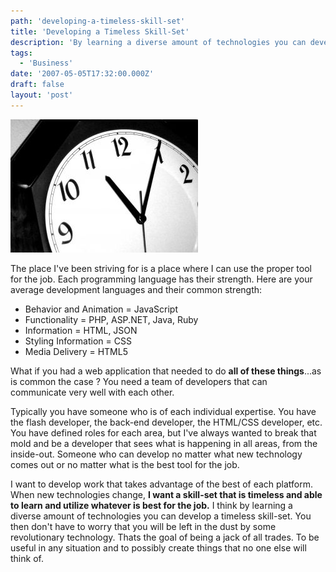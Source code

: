 ```yaml
---
path: 'developing-a-timeless-skill-set'
title: 'Developing a Timeless Skill-Set'
description: 'By learning a diverse amount of technologies you can develop a timeless skill-set.'
tags:
  - 'Business'
date: '2007-05-05T17:32:00.000Z'
draft: false
layout: 'post'
---
```


![](./timeless.jpg)

The place I've been striving for is a place where I can use the proper tool for the job. Each programming language has their strength. Here are your average development languages and their common strength:

- Behavior and Animation = JavaScript
- Functionality = PHP, ASP.NET, Java, Ruby
- Information = HTML, JSON
- Styling Information = CSS
- Media Delivery = HTML5

What if you had a web application that needed to do **all of these things**...as is common the case ? You need a team of developers that can communicate very well with each other.

Typically you have someone who is of each individual expertise. You have the flash developer, the back-end developer, the HTML/CSS developer, etc. You have defined roles for each area, but I've always wanted to break that mold and be a developer that sees what is happening in all areas, from the inside-out. Someone who can develop no matter what new technology comes out or no matter what is the best tool for the job.

I want to develop work that takes advantage of the best of each platform. When new technologies change, **I want a skill-set that is timeless and able to learn and utilize whatever is best for the job.** I think by learning a diverse amount of technologies you can develop a timeless skill-set. You then don't have to worry that you will be left in the dust by some revolutionary technology. Thats the goal of being a jack of all trades. To be useful in any situation and to possibly create things that no one else will think of.
